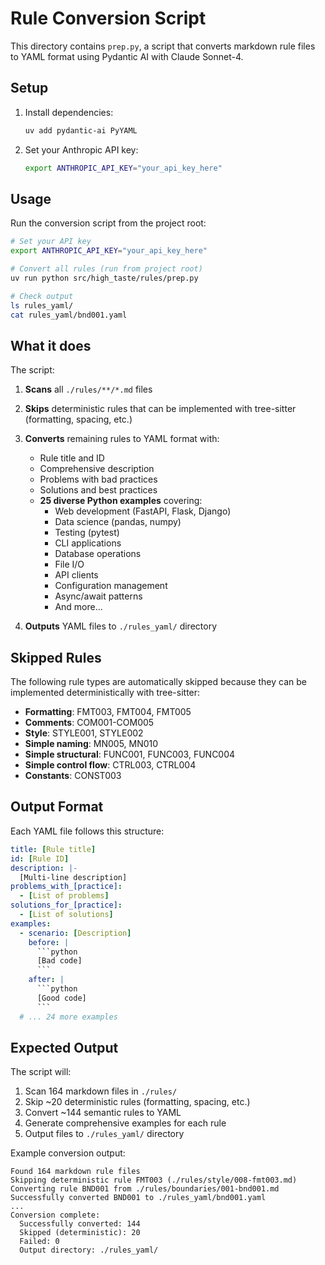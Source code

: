 # Rule Conversion Script

This directory contains `prep.py`, a script that converts markdown rule files to YAML format using Pydantic AI with Claude Sonnet-4.

## Setup

1. Install dependencies:
   ```bash
   uv add pydantic-ai PyYAML
   ```

2. Set your Anthropic API key:
   ```bash
   export ANTHROPIC_API_KEY="your_api_key_here"
   ```

## Usage

Run the conversion script from the project root:

```bash
# Set your API key
export ANTHROPIC_API_KEY="your_api_key_here"

# Convert all rules (run from project root)
uv run python src/high_taste/rules/prep.py

# Check output
ls rules_yaml/
cat rules_yaml/bnd001.yaml
```

## What it does

The script:

1. **Scans** all `./rules/**/*.md` files
2. **Skips** deterministic rules that can be implemented with tree-sitter (formatting, spacing, etc.)
3. **Converts** remaining rules to YAML format with:
   - Rule title and ID
   - Comprehensive description
   - Problems with bad practices
   - Solutions and best practices
   - **25 diverse Python examples** covering:
     - Web development (FastAPI, Flask, Django)
     - Data science (pandas, numpy)
     - Testing (pytest)
     - CLI applications
     - Database operations
     - File I/O
     - API clients
     - Configuration management
     - Async/await patterns
     - And more...

4. **Outputs** YAML files to `./rules_yaml/` directory

## Skipped Rules

The following rule types are automatically skipped because they can be implemented deterministically with tree-sitter:

- **Formatting**: FMT003, FMT004, FMT005
- **Comments**: COM001-COM005
- **Style**: STYLE001, STYLE002
- **Simple naming**: MN005, MN010
- **Simple structural**: FUNC001, FUNC003, FUNC004
- **Simple control flow**: CTRL003, CTRL004
- **Constants**: CONST003

## Output Format

Each YAML file follows this structure:

```yaml
title: [Rule title]
id: [Rule ID]
description: |-
  [Multi-line description]
problems_with_[practice]:
  - [List of problems]
solutions_for_[practice]:
  - [List of solutions]
examples:
  - scenario: [Description]
    before: |
      ```python
      [Bad code]
      ```
    after: |
      ```python
      [Good code]
      ```
  # ... 24 more examples
```

## Expected Output

The script will:
1. Scan 164 markdown files in `./rules/`
2. Skip ~20 deterministic rules (formatting, spacing, etc.)
3. Convert ~144 semantic rules to YAML
4. Generate comprehensive examples for each rule
5. Output files to `./rules_yaml/` directory

Example conversion output:
```
Found 164 markdown rule files
Skipping deterministic rule FMT003 (./rules/style/008-fmt003.md)
Converting rule BND001 from ./rules/boundaries/001-bnd001.md
Successfully converted BND001 to ./rules_yaml/bnd001.yaml
...
Conversion complete:
  Successfully converted: 144
  Skipped (deterministic): 20
  Failed: 0
  Output directory: ./rules_yaml/
```